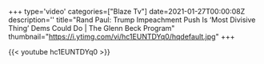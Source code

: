 +++
type='video'
categories=["Blaze Tv"]
date=2021-01-27T00:00:08Z
description=''
title="Rand Paul: Trump Impeachment Push Is ‘Most Divisive Thing’ Dems Could Do | The Glenn Beck Program"
thumbnail="https://i.ytimg.com/vi/hc1EUNTDYq0/hqdefault.jpg"
+++

{{< youtube hc1EUNTDYq0 >}}
